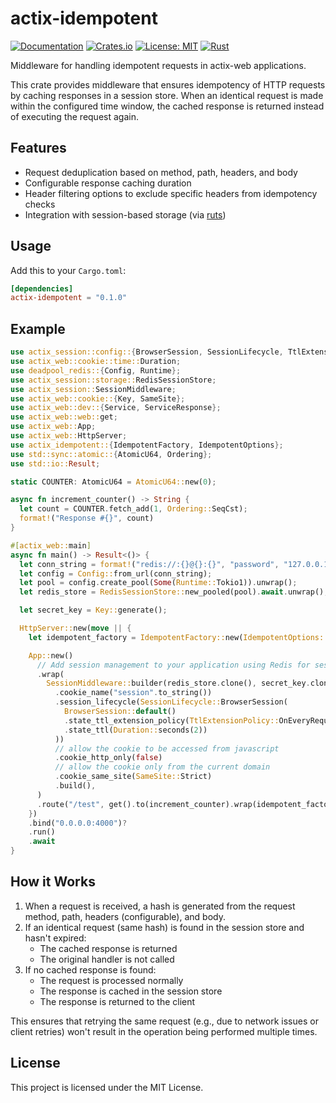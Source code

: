 # actix-idempotent

[![Documentation](https://docs.rs/actix-idempotent/badge.svg)](https://docs.rs/actix-idempotent)
[![Crates.io](https://img.shields.io/crates/v/actix-idempotent.svg)](https://crates.io/crates/actix-idempotent)
[![License: MIT](https://img.shields.io/badge/License-MIT-yellow.svg)](https://opensource.org/licenses/MIT)
[![Rust](https://img.shields.io/badge/rust-1.75.0%2B-blue.svg?maxAge=3600)](https://github.com/jimmielovell/actix-idempotent)

Middleware for handling idempotent requests in actix-web applications.

This crate provides middleware that ensures idempotency of HTTP requests by caching responses
in a session store. When an identical request is made within the configured time window,
the cached response is returned instead of executing the request again.

## Features

- Request deduplication based on method, path, headers, and body
- Configurable response caching duration
- Header filtering options to exclude specific headers from idempotency checks
- Integration with session-based storage (via [ruts](https://crates.io/crates/ruts))

## Usage

Add this to your `Cargo.toml`:

```toml
[dependencies]
actix-idempotent = "0.1.0"
```

## Example

```rust
use actix_session::config::{BrowserSession, SessionLifecycle, TtlExtensionPolicy};
use actix_web::cookie::time::Duration;
use deadpool_redis::{Config, Runtime};
use actix_session::storage::RedisSessionStore;
use actix_session::SessionMiddleware;
use actix_web::cookie::{Key, SameSite};
use actix_web::dev::{Service, ServiceResponse};
use actix_web::web::get;
use actix_web::App;
use actix_web::HttpServer;
use actix_idempotent::{IdempotentFactory, IdempotentOptions};
use std::sync::atomic::{AtomicU64, Ordering};
use std::io::Result;

static COUNTER: AtomicU64 = AtomicU64::new(0);

async fn increment_counter() -> String {
  let count = COUNTER.fetch_add(1, Ordering::SeqCst);
  format!("Response #{}", count)
}

#[actix_web::main]
async fn main() -> Result<()> {
  let conn_string = format!("redis://:{}@{}:{}", "password", "127.0.0.1", "6379");
  let config = Config::from_url(conn_string);
  let pool = config.create_pool(Some(Runtime::Tokio1)).unwrap();
  let redis_store = RedisSessionStore::new_pooled(pool).await.unwrap();

  let secret_key = Key::generate();

  HttpServer::new(move || {
    let idempotent_factory = IdempotentFactory::new(IdempotentOptions::default());

    App::new()
      // Add session management to your application using Redis for session state storage
      .wrap(
        SessionMiddleware::builder(redis_store.clone(), secret_key.clone())
          .cookie_name("session".to_string())
          .session_lifecycle(SessionLifecycle::BrowserSession(
            BrowserSession::default()
            .state_ttl_extension_policy(TtlExtensionPolicy::OnEveryRequest)
            .state_ttl(Duration::seconds(2))
          ))
          // allow the cookie to be accessed from javascript
          .cookie_http_only(false)
          // allow the cookie only from the current domain
          .cookie_same_site(SameSite::Strict)
          .build(),
      )
      .route("/test", get().to(increment_counter).wrap(idempotent_factory))
    })
    .bind("0.0.0.0:4000")?
    .run()
    .await
}
```

## How it Works

1. When a request is received, a hash is generated from the request method, path, headers (configurable), and body.
2. If an identical request (same hash) is found in the session store and hasn't expired:
    - The cached response is returned
    - The original handler is not called
3. If no cached response is found:
    - The request is processed normally
    - The response is cached in the session store
    - The response is returned to the client

This ensures that retrying the same request (e.g., due to network issues or client retries)
won't result in the operation being performed multiple times.

## License

This project is licensed under the MIT License.
